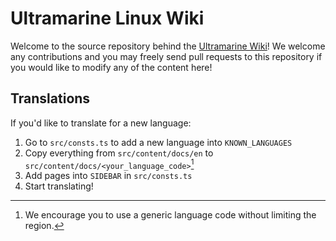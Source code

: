 # Ultramarine Linux Wiki

Welcome to the source repository behind the [Ultramarine Wiki]! We welcome any contributions and
you may freely send pull requests to this repository if you would like to modify any of the
content here!

## Translations

If you'd like to translate for a new language:

1. Go to `src/consts.ts` to add a new language into `KNOWN_LANGUAGES`
2. Copy everything from `src/content/docs/en` to `src/content/docs/<your_language_code>`[^1]
3. Add pages into `SIDEBAR` in `src/consts.ts`
4. Start translating!

[^1]: We encourage you to use a generic language code without limiting the region.

[Ultramarine Wiki]: https://wiki.ultramarine-linux.org
